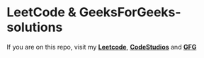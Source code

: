 # LeetCode & GeeksForGeeks-solutions
If you are on this repo, visit my **[Leetcode](https://leetcode.com/Aryan1007/)**, **[CodeStudios](https://www.codingninjas.com/studio/profile/bugscoder)** and **[GFG](https://auth.geeksforgeeks.org/user/singharyan837/?utm_source=geeksforgeeks&utm_medium=my_profile&utm_campaign=auth_user)**

